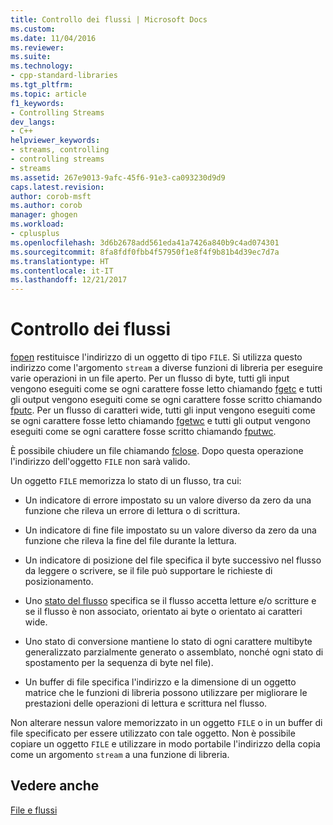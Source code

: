 ```yaml
---
title: Controllo dei flussi | Microsoft Docs
ms.custom: 
ms.date: 11/04/2016
ms.reviewer: 
ms.suite: 
ms.technology:
- cpp-standard-libraries
ms.tgt_pltfrm: 
ms.topic: article
f1_keywords:
- Controlling Streams
dev_langs:
- C++
helpviewer_keywords:
- streams, controlling
- controlling streams
- streams
ms.assetid: 267e9013-9afc-45f6-91e3-ca093230d9d9
caps.latest.revision: 
author: corob-msft
ms.author: corob
manager: ghogen
ms.workload:
- cplusplus
ms.openlocfilehash: 3d6b2678add561eda41a7426a840b9c4ad074301
ms.sourcegitcommit: 8fa8fdf0fbb4f57950f1e8f4f9b81b4d39ec7d7a
ms.translationtype: HT
ms.contentlocale: it-IT
ms.lasthandoff: 12/21/2017
---
```

# <a name="controlling-streams"></a>Controllo dei flussi
[fopen](../c-runtime-library/reference/fopen-wfopen.md) restituisce l'indirizzo di un oggetto di tipo `FILE`. Si utilizza questo indirizzo come l'argomento `stream` a diverse funzioni di libreria per eseguire varie operazioni in un file aperto. Per un flusso di byte, tutti gli input vengono eseguiti come se ogni carattere fosse letto chiamando [fgetc](../c-runtime-library/reference/fgetc-fgetwc.md) e tutti gli output vengono eseguiti come se ogni carattere fosse scritto chiamando [fputc](../c-runtime-library/reference/fputc-fputwc.md). Per un flusso di caratteri wide, tutti gli input vengono eseguiti come se ogni carattere fosse letto chiamando [fgetwc](../c-runtime-library/reference/fgetc-fgetwc.md) e tutti gli output vengono eseguiti come se ogni carattere fosse scritto chiamando [fputwc](../c-runtime-library/reference/fputc-fputwc.md).  
  
 È possibile chiudere un file chiamando [fclose](../c-runtime-library/reference/fclose-fcloseall.md). Dopo questa operazione l'indirizzo dell'oggetto `FILE` non sarà valido.  
  
 Un oggetto `FILE` memorizza lo stato di un flusso, tra cui:  
  
-   Un indicatore di errore impostato su un valore diverso da zero da una funzione che rileva un errore di lettura o di scrittura.  
  
-   Un indicatore di fine file impostato su un valore diverso da zero da una funzione che rileva la fine del file durante la lettura.  
  
-   Un indicatore di posizione del file specifica il byte successivo nel flusso da leggere o scrivere, se il file può supportare le richieste di posizionamento.  
  
-   Uno [stato del flusso](../c-runtime-library/stream-states.md) specifica se il flusso accetta letture e/o scritture e se il flusso è non associato, orientato ai byte o orientato ai caratteri wide.  
  
-   Uno stato di conversione mantiene lo stato di ogni carattere multibyte generalizzato parzialmente generato o assemblato, nonché ogni stato di spostamento per la sequenza di byte nel file).  
  
-   Un buffer di file specifica l'indirizzo e la dimensione di un oggetto matrice che le funzioni di libreria possono utilizzare per migliorare le prestazioni delle operazioni di lettura e scrittura nel flusso.  
  
 Non alterare nessun valore memorizzato in un oggetto `FILE` o in un buffer di file specificato per essere utilizzato con tale oggetto. Non è possibile copiare un oggetto `FILE` e utilizzare in modo portabile l'indirizzo della copia come un argomento `stream` a una funzione di libreria.  
  
## <a name="see-also"></a>Vedere anche  
 [File e flussi](../c-runtime-library/files-and-streams.md)